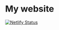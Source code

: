 # My website
 
[![Netlify Status](https://api.netlify.com/api/v1/badges/bbcee39c-07cb-47c5-946b-384bca13c8df/deploy-status)](https://app.netlify.com/sites/joernahrens/deploys)
